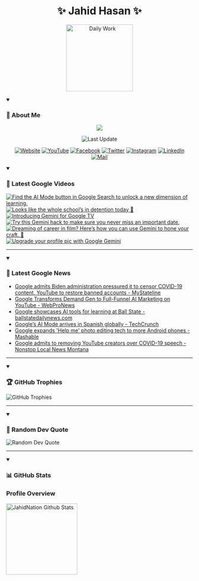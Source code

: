 <h1 align="center">✨ Jahid Hasan ✨</h1>
<p align="center">
  <img alt="Daily Work" height="180px" src="https://i.imgur.com/uhZdH9C.gif" />
</p>
<details open>
 <summary><h3>🌟 About Me</h3></summary>
<p align="center">
  <img src="https://readme-typing-svg.demolab.com/?lines=Even+if+I+fail,;I+have+to+finish,;What+I+started.;&font=Fira%20Code&center=true&width=500&height=50&color=00FF7F&vCenter=true&pause=1000&size=24" />
</p>

<p align="center">
  <img alt="Last Update" title="Last Update" src="https://img.shields.io/github/last-commit/jahidnation/jahidnation?logo=github&label=LAST+UPDATE&color=blueviolet&style=flat-square"/>
</p>

<p align="center">
  <a href="https://jahid.eu.org">
    <img alt="Website" title="Website" src="https://img.shields.io/badge/Website-000000?logo=Google-Chrome&logoColor=white&style=for-the-badge"/></a>
  <a href="https://youtube.com/@jahidnation">
    <img alt="YouTube" title="YouTube Channel" src="https://img.shields.io/badge/YouTube-FF0000?logo=YouTube&logoColor=white&style=for-the-badge"/></a>
  <a href="https://facebook.com/jahidnation">
    <img alt="Facebook" title="Facebook Page" src="https://img.shields.io/badge/Facebook-4267B2?logo=Facebook&logoColor=white&style=for-the-badge"/></a>
  <a href="https://twitter.com/jahidnation">
    <img alt="Twitter" title="Twitter Profile" src="https://img.shields.io/badge/X-000000?logo=x&logoColor=white&style=for-the-badge"/></a>
  <a href="https://instagram.com/jahidnation">
    <img alt="Instagram" title="Instagram Profile" src="https://img.shields.io/badge/Instagram-E4405F?logo=Instagram&logoColor=white&style=for-the-badge"/></a>
  <a href="https://linkedin.com/in/jahidnation">
    <img alt="LinkedIn" title="LinkedIn Profile" src="https://img.shields.io/badge/LinkedIn-0A66C2?logo=LinkedIn&logoColor=white&style=for-the-badge"/></a>
  <a href="https://mail.google.com/?hl=en&tf=cm&fs=1&to=mail@jahid.eu.org">
    <img alt="Mail" title="Mail Me" src="https://img.shields.io/badge/Email-D14836?logo=Gmail&logoColor=white&style=for-the-badge"/></a>
</p>

</details>

<details open>
 <summary><h3>🎥 Latest Google Videos</h3></summary>

<!-- BEGIN VID -->
<a href="https://www.youtube.com/shorts/pODu1ZMPyQ0">
  <picture>
    <source media="(prefers-color-scheme: dark)" srcset="https://ytcards.demolab.com/?id=pODu1ZMPyQ0&title=Find+the+AI+Mode+button+in+Google+Search+to+unlock+a+new+dimension+of+learning.&lang=en&timestamp=1758658839&background_color=%230d1117&title_color=%23ffffff&stats_color=%23dedede&max_title_lines=1&width=250&border_radius=5&duration=20">
    <img src="https://ytcards.demolab.com/?id=pODu1ZMPyQ0&title=Find+the+AI+Mode+button+in+Google+Search+to+unlock+a+new+dimension+of+learning.&lang=en&timestamp=1758658839&background_color=%23ffffff&title_color=%2324292f&stats_color=%2357606a&max_title_lines=1&width=250&border_radius=5&duration=20" alt="Find the AI Mode button in Google Search to unlock a new dimension of learning." title="Find the AI Mode button in Google Search to unlock a new dimension of learning.">
  </picture>
</a>
<a href="https://www.youtube.com/shorts/BdXExQKW8Ws">
  <picture>
    <source media="(prefers-color-scheme: dark)" srcset="https://ytcards.demolab.com/?id=BdXExQKW8Ws&title=Looks+like+the+whole+school%E2%80%99s+in+detention+today+%F0%9F%A4%B7&lang=en&timestamp=1758571816&background_color=%230d1117&title_color=%23ffffff&stats_color=%23dedede&max_title_lines=1&width=250&border_radius=5&duration=40">
    <img src="https://ytcards.demolab.com/?id=BdXExQKW8Ws&title=Looks+like+the+whole+school%E2%80%99s+in+detention+today+%F0%9F%A4%B7&lang=en&timestamp=1758571816&background_color=%23ffffff&title_color=%2324292f&stats_color=%2357606a&max_title_lines=1&width=250&border_radius=5&duration=40" alt="Looks like the whole school’s in detention today 🤷" title="Looks like the whole school’s in detention today 🤷">
  </picture>
</a>
<a href="https://www.youtube.com/watch?v=rFH3CJgkEAw">
  <picture>
    <source media="(prefers-color-scheme: dark)" srcset="https://ytcards.demolab.com/?id=rFH3CJgkEAw&title=Introducing+Gemini+for+Google+TV&lang=en&timestamp=1758564968&background_color=%230d1117&title_color=%23ffffff&stats_color=%23dedede&max_title_lines=1&width=250&border_radius=5&duration=60">
    <img src="https://ytcards.demolab.com/?id=rFH3CJgkEAw&title=Introducing+Gemini+for+Google+TV&lang=en&timestamp=1758564968&background_color=%23ffffff&title_color=%2324292f&stats_color=%2357606a&max_title_lines=1&width=250&border_radius=5&duration=60" alt="Introducing Gemini for Google TV" title="Introducing Gemini for Google TV">
  </picture>
</a>
<a href="https://www.youtube.com/shorts/YixnhkcDsJU">
  <picture>
    <source media="(prefers-color-scheme: dark)" srcset="https://ytcards.demolab.com/?id=YixnhkcDsJU&title=Try+this+Gemini+hack+to+make+sure+you+never+miss+an+important+date.&lang=en&timestamp=1758563760&background_color=%230d1117&title_color=%23ffffff&stats_color=%23dedede&max_title_lines=1&width=250&border_radius=5&duration=13">
    <img src="https://ytcards.demolab.com/?id=YixnhkcDsJU&title=Try+this+Gemini+hack+to+make+sure+you+never+miss+an+important+date.&lang=en&timestamp=1758563760&background_color=%23ffffff&title_color=%2324292f&stats_color=%2357606a&max_title_lines=1&width=250&border_radius=5&duration=13" alt="Try this Gemini hack to make sure you never miss an important date." title="Try this Gemini hack to make sure you never miss an important date.">
  </picture>
</a>
<a href="https://www.youtube.com/shorts/ku372-7YtS4">
  <picture>
    <source media="(prefers-color-scheme: dark)" srcset="https://ytcards.demolab.com/?id=ku372-7YtS4&title=Dreaming+of+career+in+film%3F+Here%E2%80%99s+how+you+can+use+Gemini+to+hone+your+craft.+%F0%9F%8E%A5&lang=en&timestamp=1758231448&background_color=%230d1117&title_color=%23ffffff&stats_color=%23dedede&max_title_lines=1&width=250&border_radius=5&duration=17">
    <img src="https://ytcards.demolab.com/?id=ku372-7YtS4&title=Dreaming+of+career+in+film%3F+Here%E2%80%99s+how+you+can+use+Gemini+to+hone+your+craft.+%F0%9F%8E%A5&lang=en&timestamp=1758231448&background_color=%23ffffff&title_color=%2324292f&stats_color=%2357606a&max_title_lines=1&width=250&border_radius=5&duration=17" alt="Dreaming of career in film? Here’s how you can use Gemini to hone your craft. 🎥" title="Dreaming of career in film? Here’s how you can use Gemini to hone your craft. 🎥">
  </picture>
</a>
<a href="https://www.youtube.com/watch?v=_rf7Mc2r0M0">
  <picture>
    <source media="(prefers-color-scheme: dark)" srcset="https://ytcards.demolab.com/?id=_rf7Mc2r0M0&title=Upgrade+your+profile+pic+with+Google+Gemini&lang=en&timestamp=1758220820&background_color=%230d1117&title_color=%23ffffff&stats_color=%23dedede&max_title_lines=1&width=250&border_radius=5&duration=13">
    <img src="https://ytcards.demolab.com/?id=_rf7Mc2r0M0&title=Upgrade+your+profile+pic+with+Google+Gemini&lang=en&timestamp=1758220820&background_color=%23ffffff&title_color=%2324292f&stats_color=%2357606a&max_title_lines=1&width=250&border_radius=5&duration=13" alt="Upgrade your profile pic with Google Gemini" title="Upgrade your profile pic with Google Gemini">
  </picture>
</a>
<!-- END VID -->

---

</details>

<details open>
 <summary><h3>📝 Latest Google News</h3></summary>

<!-- BLOG-POST-LIST:START -->
- [Google admits Biden administration pressured it to censor COVID-19 content, YouTube to restore banned accounts - MyStateline](https://news.google.com/rss/articles/CBMifkFVX3lxTFBUd1dYMDcxLUpYTWczUGxXU1YxVEQzZms4TjR0NGV0VjZQcWR2dzB5b0JxZHE3RjRKdnB2b1pQa2o2UU5pNkU2SGE5dl85bGJaY3hhd3Rwak5HTG1RYnQzSzZnMnU0ZEtnWW9qSkdQVlVUdE9rN0lrb2lZWkppUdIBgwFBVV95cUxOcURJMVFvMEJPcGhLRzZBZHlLQ28zTTZRQ0lVeWx4MVd1Qjgwd3h0ZTZYWmhFeGZEMjZLQnNveUlrRk1PdjdqRmdsVnJveTUwcm1mNkwxMmRsTC1kQmFvWG1xTmxxQ1BhZzIzUFVySG1jei1DYUdYOHpOYzF5T25UWGkwWQ?oc=5)
- [Google Transforms Demand Gen to Full-Funnel AI Marketing on YouTube - WebProNews](https://news.google.com/rss/articles/CBMimwFBVV95cUxOaXhNYmQwd0N1TDFHNENfWXFPV1Y5SnFaWDh4NzhkbVpTVjF6cEpxc0hSUFBkcXRpUlNaVnA1aGFBMk1pVnRNZV8yc3RNbmpubXREU2k2SzRCaUdFZ3dWUGVycXRPX0h2UHNkTjExVjlCNjlObTh6Z3VZbzV5VEdrODhnNmNXOUdkbG5MdGNkR0RxYVZQNDdxTi11WQ?oc=5)
- [Google showcases AI tools for learning at Ball State - ballstatedailynews.com](https://news.google.com/rss/articles/CBMipwFBVV95cUxNWEZrajh0SlE0aEtZcGllbDdoSk1BNjBacjRiUGVUUEhsSU1LN1RKckNQSDNmV0xiLTBhMjVpQ2hCdXN5RWdNNURSczg0ZnpfN2RCMFFnVEhzbVRFRmxqWXRRYjhKemV5cWRkbklOTnd6MTMyWFJkTXZ0dEkwaXNFQTgzQVBIOHAzSHdZU2FRMTg2SHRqMUFtOTBfUlZrQnMtMllFVGh3Zw?oc=5)
- [Google’s AI Mode arrives in Spanish globally - TechCrunch](https://news.google.com/rss/articles/CBMihAFBVV95cUxQZ2stNVBXdHhPR1JrWnpPUU1PZ1ZGN0w4akVFWFNUMThKWFYyMjZuejVKUVJQSXhNOTZVbjdfYXVXaWVoWlhqX0pOZUhsem9UU2NEY1JFY1NUOEZjYTE2SnVmMWhSTkNWam5VSy16XzFETWVMUzV1c3pQZnlXYkdXYU1rdUk?oc=5)
- [Google expands &#39;Help me&#39; photo editing tech to more Android phones - Mashable](https://news.google.com/rss/articles/CBMikgFBVV95cUxPMWF3a2ZORjVhNENpdG1peDdMc0tDYWVvMmxHUGcxQTdIaTRFdWFfYWxSdlRZSlp6ZmRscm84al9sZkVZczhpOGxOajMxdTZvTnY3SEpnTEpfeEZ0UjhNQWh5SlFtd1AwRnprcllTaDVFX194ME5hUFRSdDcwYWF2SUxDaXNPdFNWbmV5alRGSFZCdw?oc=5)
- [Google admits to removing YouTube creators over COVID-19 speech - Nonstop Local News Montana](https://news.google.com/rss/articles/CBMi6gFBVV95cUxOSU4ycXRFSVo0RXExSENuX09jWVlxMHpkNGdsbXZ1WEtRYnd6SFJvUnZqQllpTUhjekdVLVJVVlc4d29GQTI2YWZZdFE5LUVQMWhCbXJSNmo3UFFvUmJNSElzRFk3X1Q3SGNSZEJ0RWFxeUVaUklHcmwwZEFaaURmcm5UU19KdlJtYkN5OVJNZ29sUWVtSmFjODhLQ25RVExPSndQc2lMclJWNXpSRWd6aEVGUEZGcE9nUS1mYW01eTItWmVzRUtSYTFnSUk5bXhCNUxjSlNfODA5OEFNd2plamV5aE9VRVRXMGc?oc=5)
<!-- BLOG-POST-LIST:END -->

---

</details>

<details open>
 <summary><h3>🏆 GitHub Trophies</h3></summary>

<img alt="GitHub Trophies" title="GitHub Trophies" src="https://github-profile-trophy.vercel.app/?username=jahidnation&column=8&theme=gruvbox&no-frame=true"/>

---

</details>

<details open>
 <summary><h3>💬 Random Dev Quote</h3></summary>

<img alt="Random Dev Quote" title="Random Dev Quote" src="https://quotes-github-readme.vercel.app/api?type=horizontal&theme=radical"/>

---

</details>

<details open> 
  <summary><h3>📊 GitHub Stats</h3></summary>

  <h3>Profile Overview</h3>
  <p>
  <img alt="JahidNation Github Stats" src="https://denvercoder1-github-readme-stats.vercel.app/api/?username=jahidnation&show_icons=true&include_all_commits=true&count_private=true&theme=react&hide_border=true&bg_color=1F222E&title_color=F85D7F&icon_color=F8D866" height="192px"/>
  </p>


